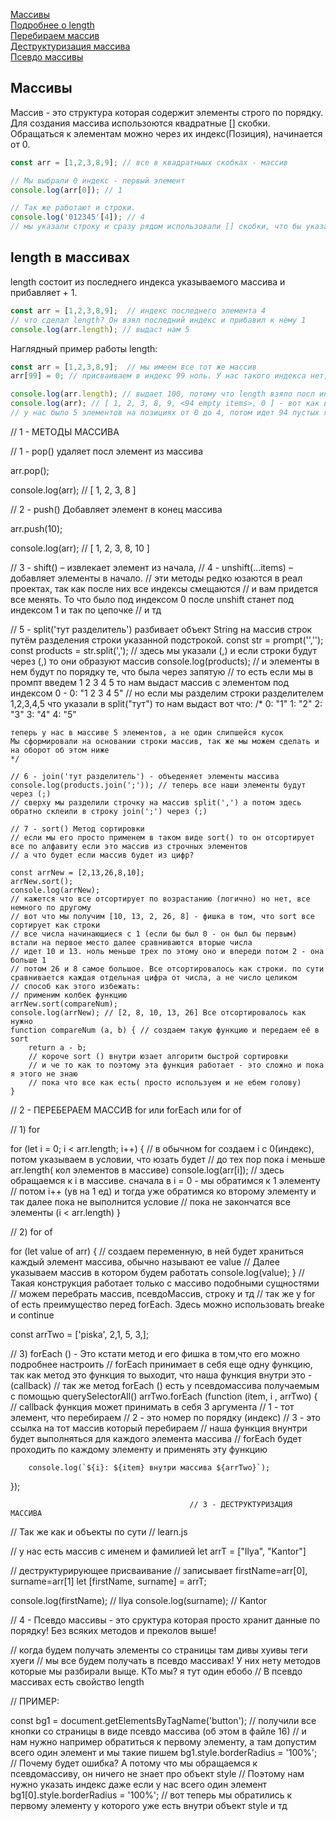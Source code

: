 [Массивы]()<br>
[Подробнее о length]()<br>
[Перебираем массив]()<br>
[Деструктуризация массива]()<br>
[Псевдо массивы]()<br>

## Массивы ## 
Массив - это структура которая содержит элементы строго по порядку. Для создания массива использоются квадратные [] скобки.
Обращаться к элементам можно через их индекс(Позиция), начинается от 0.
```javaScript
const arr = [1,2,3,8,9]; // все в квадратныых скобках - массив

// Мы выбрали 0 индекс - первый элемент
console.log(arr[0]); // 1

// Так же работают и строки.
console.log('012345'[4]); // 4
// мы указали строку и сразу рядом использовали [] скобки, что бы указать индекс в этой же строке.
```

## length в массивах ##
length состоит из последнего индекса указываемого массива и прибавляет + 1.
```javaScript
const arr = [1,2,3,8,9];  // индекс последнего элемента 4
// что сделал length? Он взял последний индекс и прибавил к нему 1 
console.log(arr.length); // выдаст нам 5
```
Наглядный пример работы length:
```javaScript
const arr = [1,2,3,8,9];  // мы имеем все тот же массив
arr[99] = 0; // присваиваем в индекс 99 ноль. У нас такого индекса нет, но на его позицию мы что-то поставили.

console.log(arr.length); // выдает 100, потому что length взяло посл индекс и +1 прибавило.
console.log(arr); // [ 1, 2, 3, 8, 9, <94 empty items>, 0 ] - вот как выглядит наш массив. 6 элементов и 94 пустых ячейки.
// у нас было 5 элементов на позициях от 0 до 4, потом идет 94 пустых ячейки и на 99 у нас наш 0. 
```
//                                              1 - МЕТОДЫ МАССИВА

// 1 - pop() удаляет посл элемент из массива

arr.pop();

console.log(arr); // [ 1, 2, 3, 8 ]

// 2 - push() Добавляет элемент в конец массива

arr.push(10);

console.log(arr); // [ 1, 2, 3, 8, 10 ]

// 3 - shift() – извлекает элемент из начала,
// 4 - unshift(...items) – добавляет элементы в начало. 
// эти методы редко юзаются в реал проектах, так как после них все индексы смещаются
// и вам придется все менять. То что было под индексом 0 после unshift станет под индексом 1 и так по цепочке
// и тд
    
// 5 - split('тут разделитель') разбивает объект String на массив строк путём разделения строки указанной подстрокой.
    const str = prompt('','');
    const products = str.split(','); // здесь мы указали (,) и если строки будут через (,) то они образуют массив
    console.log(products);
    // и элементы в нем будут по порядку те, что была через запятую
    // то есть если мы в промпт введем 1 2 3 4 5 то нам выдаст массив с элементом под индексом 0 - 0: "1 2 3 4 5"
    // но если мы разделим строки разделителем 1,2,3,4,5 что указали в split("тут") то нам выдаст вот что:
    /*
    0: "1"
    1: "2"
    2: "3"
    3: "4"
    4: "5" 

    теперь у нас в массиве 5 элементов, а не один слипшейся кусок
    Мы сформировали на основании строки массив, так же мы можем сделать и на оборот об этом ниже
    */
    
    // 6 - join('тут разделитель') - объеденяет элементы массива
    console.log(products.join(';')); // теперь все наши элементы будут через (;)
    // сверху мы разделили строчку на массив split(',') а потом здесь обратно склеили в строку join(';') через (;)
    
    // 7 - sort() Метод сортировки
    // если мы его просто применем в таком виде sort() то он отсортирует все по алфавиту если это массив из строчных элементов
    // а что будет если массив будет из цифр?

    const arrNew = [2,13,26,8,10];
    arrNew.sort();
    console.log(arrNew);
    // кажется что все отсортирует по возрастанию (логично) но нет, все немного по другому
    // вот что мы получим [10, 13, 2, 26, 8] - фишка в том, что sort все сортирует как строки
    // все числа начинающиеся с 1 (если бы был 0 - он был бы первым) встали на первое место далее сравниваются вторые числа 
    // идет 10 и 13. ноль меньше трех по этому оно и впереди потом 2 - она больше 1 
    // потом 26 и 8 самое большое. Все отсортировалось как строки. по сути сравнивается каждая отдельная цифра от числа, а не число целиком
    // способ как этого избежать: 
    // применим колбек функцию
    arrNew.sort(compareNum);
    console.log(arrNew); // [2, 8, 10, 13, 26] Все отсортировалось как нужно
    function compareNum (a, b) { // создаем такую функцию и передаем её в sort
        return a - b;
        // короче sort () внутри юзает алгоритм быстрой сортировки
        // и че то как то поэтому эта функция работает - это сложно и пока я этого не знаю
        // пока что все как есть( просто используем и не ебем голову)
    }


//                                 2 - ПЕРЕБЕРАЕМ МАССИВ for или forEach или for of

// 1) for 

for (let i = 0; i < arr.length; i++) {   // в обычном for создаем i c 0(индекс), потом указываем в условии, что юзать будет 
//                                          до тех пор пока i меньше arr.length( кол элементов в массиве)
    console.log(arr[i]); // здесь обращаемся к i в массиве. сначала в i = 0 - мы обратимся к 1 элементу
    //                            потом  i++ (ув на 1 ед) и тогда уже обратимся ко второму элементу и так далее пока не выполнится условие
    //                               пока не закончатся все элементы (i < arr.length)
}

// 2) for of

for (let value of arr) {    // создаем переменную, в ней будет храниться каждый элемент массива, обычно называют ее value
//              Далее указываем массив в котором будем работать
    console.log(value);
} // Такая конструкция работает только с массиво подобными сущностями
// можем перебрать массив, псевдоМассив, строку и тд
// так же у for of есть преимущество перед forEach. Здесь можно использовать breake и continue

const arrTwo = ['piska', 2,1, 5, 3,];


//  3) forEach () - Это кстати метод и его фишка в том,что его можно подробнее настроить
// forEach принимает в себя еще одну функцию, так как метод это функция то выходит, что наша функция внутри это - (callback)
// так же метод forEach () есть у псевдомассива получаемым с помощью querySelectorAll()
arrTwo.forEach (function (item, i , arrTwo) { // callback функция может принимать в себя 3 аргумента
    // 1 - тот элемент, что перебираем
    // 2 - это номер по порядку (индекс)
    // 3 - это ссылка на тот массив который перебираем
        // наша функция внунтри будет выполняться для каждого элемента массива
        // forEach будет проходить по каждому элементу и применять эту функцию

        console.log(`${i}: ${item} внутри массива ${arrTwo}`);
}); 

                                            // 3 - ДЕСТРУКТУРИЗАЦИЯ МАССИВА


// Так же как и объекты по сути
// learn.js

// у нас есть массив с именем и фамилией
let arrT = ["Ilya", "Kantor"]

// деструктурирующее присваивание
// записывает firstName=arr[0], surname=arr[1]
let [firstName, surname] = arrT;

console.log(firstName); // Ilya
console.log(surname);  // Kantor

//                         4 - Псевдо массивы  - это сруктура которая просто хранит данные по порядку! Без всяких методов и преколов выше!

// когда будем получать элементы со страницы там дивы хуивы теги хуеги
// мы все будем получать в псевдо массивах! У них нету методов которые мы разбирали выще. КТо мы? я тут один ебобо
// В псевдо массивах есть свойство length

// ПРИМЕР: 

const bg1 = document.getElementsByTagName('button'); // получили все кнопки со страницы в виде псевдо массива  (об этом в файле 16)
// и нам нужно например обратиться к первому элементу, а там допустим всего один элемент и мы такие пишем
bg1.style.borderRadius = '100%'; // Почему будет ошибка? А потому что мы обращаемся к псевдомассиву, он ничего не знает про объект style
// Поэтому нам нужно указать индекс даже если у нас всего один элемент 
bg1[0].style.borderRadius = '100%'; // вот теперь мы обратились к первому элементу у которого уже есть внутри объект style и тд
